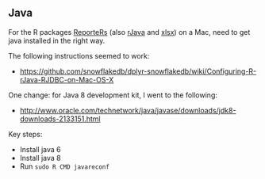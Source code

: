 ## Java

For the R packages
[ReporteRs](https://davidgohel.github.io/ReporteRs/) (also
[rJava](http://www.rforge.net/rJava/) and
[xlsx](https://github.com/dragua/xlsx)) on a Mac, need to get java
installed in the right way.

The following instructions seemed to work:

- <https://github.com/snowflakedb/dplyr-snowflakedb/wiki/Configuring-R-rJava-RJDBC-on-Mac-OS-X>

One change: for Java 8 development kit, I went to the following:

- <http://www.oracle.com/technetwork/java/javase/downloads/jdk8-downloads-2133151.html>

Key steps:

- Install java 6
- Install java 8
- Run `sudo R CMD javareconf`
